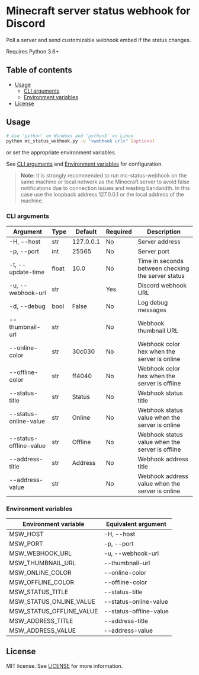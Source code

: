 # Minecraft server status webhook for Discord

Poll a server and send customizable webhook embed if the status changes.

Requires Python 3.6+

## Table of contents
- [Usage](#usage)
  - [CLI arguments](#cli-arguments)
  - [Environment variables](#environment-variables)
- [License](#license)

## Usage

```sh
# Use 'python' on Windows and 'python3' on Linux
python mc_status_webhook.py -u "<webhook url>" [options]
```
or set the appropriate environment variables.

See [CLI arguments](#cli-arguments) and [Environment variables](#environment-variables)
for configuration.

> **Note:** It is strongly recommended to run mc-status-webhook on the same machine or local network
> as the Minecraft server to avoid false notifications due to connection issues and wasting
> bandwidth. In this case use the loopback address 127.0.0.1 or the local address of the machine.

### CLI arguments

| Argument               | Type  | Default   | Required | Description                                        |
|------------------------|-------|-----------|----------|----------------------------------------------------|
| -H, --host             | str   | 127.0.0.1 | No       | Server address                                     |
| -p, --port             | int   | 25565     | No       | Server port                                        |
| -t, --update-time      | float | 10.0      | No       | Time in seconds between checking the server status |
| -u, --webhook-url      | str   |           | Yes      | Discord webhook URL                                |
| -d, --debug            | bool  | False     | No       | Log debug messages                                 |
| --thumbnail-url        | str   |           | No       | Webhook thumbnail URL                              |
| --online-color         | str   | 30c030    | No       | Webhook color hex when the server is online        |
| --offline-color        | str   | ff4040    | No       | Webhook color hex when the server is offline       |
| --status-title         | str   | Status    | No       | Webhook status title                               |
| --status-online-value  | str   | Online    | No       | Webhook status value when the server is online     |
| --status-offline-value | str   | Offline   | No       | Webhook status value when the server is offline    |
| --address-title        | str   | Address   | No       | Webhook address title                              |
| --address-value        | str   |           | No       | Webhook address value when the server is online    |

### Environment variables

| Environment variable     | Equivalent argument    |
|--------------------------|------------------------|
| MSW_HOST                 | -H, --host             |
| MSW_PORT                 | -p, --port             |
| MSW_WEBHOOK_URL          | -u, --webhook-url      |
| MSW_THUMBNAIL_URL        | --thumbnail-url        |
| MSW_ONLINE_COLOR         | --online-color         |
| MSW_OFFLINE_COLOR        | --offline-color        |
| MSW_STATUS_TITLE         | --status-title         |
| MSW_STATUS_ONLINE_VALUE  | --status-online-value  |
| MSW_STATUS_OFFLINE_VALUE | --status-offline-value |
| MSW_ADDRESS_TITLE        | --address-title        |
| MSW_ADDRESS_VALUE        | --address-value        |

## License

MIT license. See [LICENSE][license] for more information.

[license]: https://github.com/alexitx/mc-status-webhook/blob/master/LICENSE
